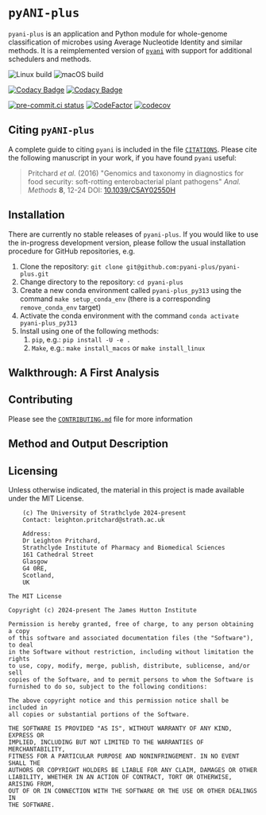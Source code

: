 # `pyANI-plus`

`pyani-plus` is an application and Python module for whole-genome classification of microbes using Average Nucleotide Identity and similar methods. It is a reimplemented version of [`pyani`](https://github.com/widdowquinn/pyani) with support for additional schedulers and methods.

![Linux build](https://github.com/pyani-plus/pyani-plus/actions/workflows/build-linux.yaml/badge.svg)
![macOS build](https://github.com/pyani-plus/pyani-plus/actions/workflows/build-macos.yaml/badge.svg)

[![Codacy Badge](https://app.codacy.com/project/badge/Grade/6b681f069a0443f7b2d7774dbb55de3d)](https://app.codacy.com/gh/pyani-plus/pyani-plus/dashboard?utm_source=gh&utm_medium=referral&utm_content=&utm_campaign=Badge_grade)
[![Codacy Badge](https://app.codacy.com/project/badge/Coverage/6b681f069a0443f7b2d7774dbb55de3d)](https://app.codacy.com/gh/pyani-plus/pyani-plus/dashboard?utm_source=gh&utm_medium=referral&utm_content=&utm_campaign=Badge_coverage)

[![pre-commit.ci status](https://results.pre-commit.ci/badge/github/pyani-plus/pyani-plus/main.svg)](https://results.pre-commit.ci/latest/github/pyani-plus/pyani-plus/main)
[![CodeFactor](https://www.codefactor.io/repository/github/pyani-plus/pyani-plus/badge)](https://www.codefactor.io/repository/github/pyani-plus/pyani-plus)
[![codecov](https://codecov.io/gh/pyani-plus/pyani-plus/graph/badge.svg?token=NSSTP6CIW0)](https://codecov.io/gh/pyani-plus/pyani-plus)

## Citing `pyANI-plus`

A complete guide to citing `pyani` is included in the file [`CITATIONS`](CITATIONS). Please cite the following manuscript in your work, if you have found `pyani` useful:

> Pritchard *et al.* (2016) "Genomics and taxonomy in diagnostics for food security: soft-rotting enterobacterial plant pathogens" *Anal. Methods* **8**, 12-24
DOI: [10.1039/C5AY02550H](https://doi.org/10.1039/C5AY02550H)

## Installation

There are currently no stable releases of `pyani-plus`. If you would like to use the in-progress development version, please follow the usual installation procedure for GitHub repositories, e.g.

1. Clone the repository: `git clone git@github.com:pyani-plus/pyani-plus.git`
2. Change directory to the repository: `cd pyani-plus`
3. Create a new conda environment called `pyani-plus_py313` using the command `make setup_conda_env` (there is a corresponding `remove_conda_env` target)
4. Activate the conda environment with the command `conda activate pyani-plus_py313`
5. Install using one of the following methods:
   1.  `pip`, e.g.: `pip install -U -e .`
   2.  `Make`, e.g.: `make install_macos` or `make install_linux`

## Walkthrough: A First Analysis

## Contributing

Please see the [`CONTRIBUTING.md`](CONTRIBUTING.md) file for more information

## Method and Output Description

## Licensing

Unless otherwise indicated, the material in this project is made available under the MIT License.

```text
    (c) The University of Strathclyde 2024-present
    Contact: leighton.pritchard@strath.ac.uk

    Address:
    Dr Leighton Pritchard,
    Strathclyde Institute of Pharmacy and Biomedical Sciences
    161 Cathedral Street
    Glasgow
    G4 0RE,
    Scotland,
    UK

The MIT License

Copyright (c) 2024-present The James Hutton Institute

Permission is hereby granted, free of charge, to any person obtaining a copy
of this software and associated documentation files (the "Software"), to deal
in the Software without restriction, including without limitation the rights
to use, copy, modify, merge, publish, distribute, sublicense, and/or sell
copies of the Software, and to permit persons to whom the Software is
furnished to do so, subject to the following conditions:

The above copyright notice and this permission notice shall be included in
all copies or substantial portions of the Software.

THE SOFTWARE IS PROVIDED "AS IS", WITHOUT WARRANTY OF ANY KIND, EXPRESS OR
IMPLIED, INCLUDING BUT NOT LIMITED TO THE WARRANTIES OF MERCHANTABILITY,
FITNESS FOR A PARTICULAR PURPOSE AND NONINFRINGEMENT. IN NO EVENT SHALL THE
AUTHORS OR COPYRIGHT HOLDERS BE LIABLE FOR ANY CLAIM, DAMAGES OR OTHER
LIABILITY, WHETHER IN AN ACTION OF CONTRACT, TORT OR OTHERWISE, ARISING FROM,
OUT OF OR IN CONNECTION WITH THE SOFTWARE OR THE USE OR OTHER DEALINGS IN
THE SOFTWARE.
```
